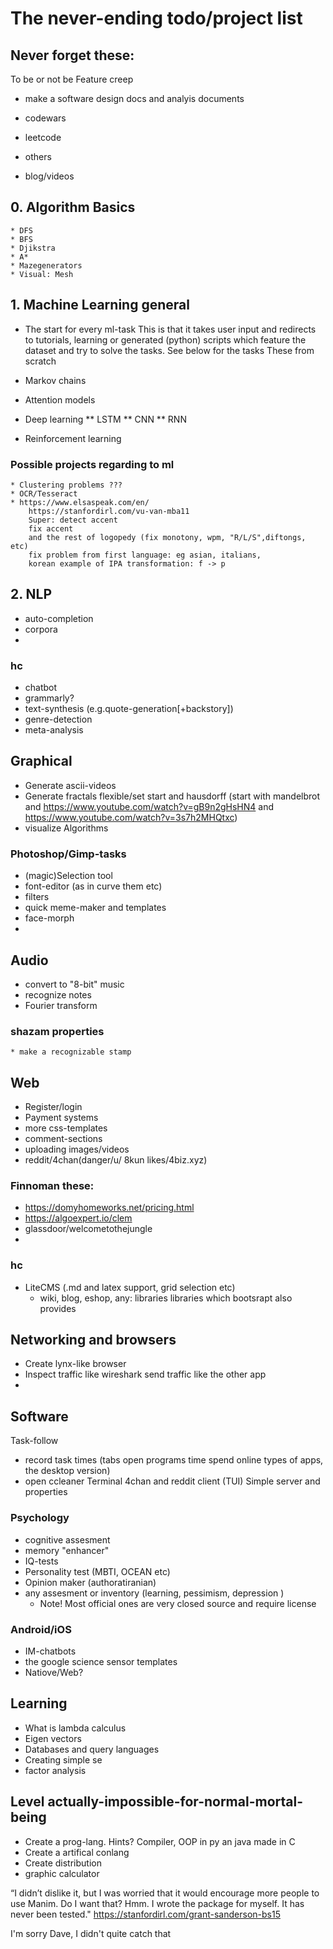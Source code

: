 # The never-ending todo/project list
## Never forget these:
To be or not be
Feature creep

* make a software design docs and analyis documents

* codewars
* leetcode
* others
* blog/videos

## 0. Algorithm Basics
    * DFS
    * BFS
    * Djikstra
    * A*
    * Mazegenerators
    * Visual: Mesh

## 1. Machine Learning general
 * The start for every ml-task
        This is that it takes user input and redirects to tutorials,
        learning or generated (python) scripts which feature the dataset
        and try to solve the tasks. See below for the tasks
 These from scratch
 * Markov chains
 * Attention models
 * Deep learning
    ** LSTM
    ** CNN
    ** RNN
    
 * Reinforcement learning
 ### Possible projects regarding to ml
    * Clustering problems ???
    * OCR/Tesseract
    * https://www.elsaspeak.com/en/
        https://stanfordirl.com/vu-van-mba11
        Super: detect accent
        fix accent
        and the rest of logopedy (fix monotony, wpm, "R/L/S",diftongs, etc)
        fix problem from first language: eg asian, italians, 
        korean example of IPA transformation: f -> p

## 2. NLP
 * auto-completion
 * corpora
 *
 ### hc
 * chatbot
 * grammarly?
 * text-synthesis (e.g.quote-generation[+backstory])
 * genre-detection
 * meta-analysis


 ## Graphical 
 * Generate ascii-videos
 * Generate fractals flexible/set start and hausdorff 
    (start with mandelbrot 
     and https://www.youtube.com/watch?v=gB9n2gHsHN4
     and https://www.youtube.com/watch?v=3s7h2MHQtxc)
 * visualize Algorithms
 ### Photoshop/Gimp-tasks
 * (magic)Selection tool
 * font-editor (as in curve them etc)
 * filters
 * quick meme-maker and templates
 * face-morph
 *
## Audio
 * convert to "8-bit" music
 * recognize notes
 * Fourier transform

 ### shazam properties
    * make a recognizable stamp
 
 ## Web
 * Register/login
 * Payment systems
 * more css-templates
 * comment-sections
 * uploading images/videos
 * reddit/4chan(danger/u/ 8kun likes/4biz.xyz)
 ### Finnoman these:
 * https://domyhomeworks.net/pricing.html
 * https://algoexpert.io/clem
 * glassdoor/welcometothejungle
 * 
 ### hc
 * LiteCMS (.md and latex support, grid selection etc)
    - wiki, blog, eshop, any: libraries libraries which bootsrapt also provides

## Networking and browsers
* Create lynx-like browser
* Inspect traffic like wireshark send traffic like the other app
* 

## Software
 Task-follow
 * record task times (tabs open programs time spend online
    types of apps, the desktop version)
 * open ccleaner
 Terminal 4chan and reddit client (TUI)
 Simple server and properties
### Psychology
 * cognitive assesment
 * memory "enhancer"
 * IQ-tests
 * Personality test (MBTI, OCEAN etc)
 * Opinion maker (authoratiranian)
 * any assesment or inventory (learning, pessimism, depression )
   - Note! Most official ones are very closed source and require license
### Android/iOS
 * IM-chatbots
 * the google science sensor templates
 * Natiove/Web?

 ## Learning
 * What is lambda calculus
 * Eigen vectors
 * Databases and query languages
 * Creating simple se
 * factor analysis

 ## Level actually-impossible-for-normal-mortal-being
 * Create a prog-lang. Hints? Compiler, OOP in py an java made in C
 * Create a artifical conlang
 * Create distribution
 * graphic calculator






 “I didn’t dislike it, but I was worried that it would encourage more people to use Manim. Do I want that? Hmm. I wrote the package for myself. It has never been tested."
 https://stanfordirl.com/grant-sanderson-bs15

 I'm sorry Dave, I didn't quite catch that